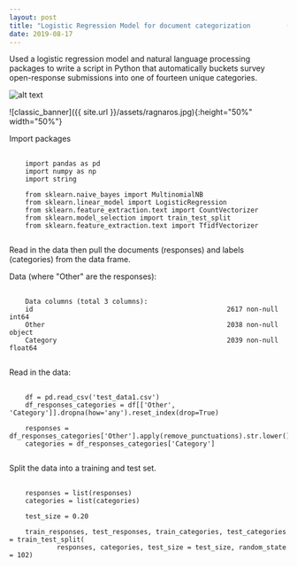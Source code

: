 ```yaml
---
layout: post
title: "Logistic Regression Model for document categorization         (Python, Natural Language Processing)"
date: 2019-08-17
---
```

Used a logistic regression model and natural language processing packages to write a script in Python that automatically buckets
survey open-response submissions into one of fourteen unique categories.

![alt text](https://placekitten.com/300/300 "Text Title")

![classic_banner]({{ site.url }}/assets/ragnaros.jpg){:height="50%" width="50%"}

Import packages

<pre>
  <code>
    import pandas as pd
    import numpy as np
    import string

    from sklearn.naive_bayes import MultinomialNB
    from sklearn.linear_model import LogisticRegression
    from sklearn.feature_extraction.text import CountVectorizer
    from sklearn.model_selection import train_test_split
    from sklearn.feature_extraction.text import TfidfVectorizer
  </code>
</pre>


Read in the data then pull the documents (responses) and labels (categories)
from the data frame.

Data (where "Other" are the responses):

<pre>
  <code>
    Data columns (total 3 columns):
    id                                                 2617 non-null int64
    Other                                              2038 non-null object
    Category                                           2039 non-null float64
  </code>
</pre>

Read in the data:

<pre>
  <code>
    df = pd.read_csv('test_data1.csv')
    df_responses_categories = df[['Other', 'Category']].dropna(how='any').reset_index(drop=True)

    responses = df_responses_categories['Other'].apply(remove_punctuations).str.lower()
    categories = df_responses_categories['Category']
  </code>
</pre>

Split the data into a training and test set.

<pre>
  <code>
    responses = list(responses)
    categories = list(categories)

    test_size = 0.20

    train_responses, test_responses, train_categories, test_categories = train_test_split(
            responses, categories, test_size = test_size, random_state = 102)
  </code>
</pre>
